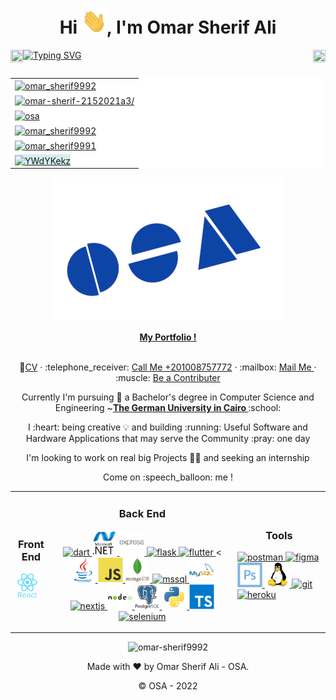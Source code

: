 <h1 align="center">Hi <img src="https://raw.githubusercontent.com/ABSphreak/ABSphreak/master/gifs/Hi.gif" width="40px" height="40px">, I'm Omar Sherif Ali</h1>
<span>
<img src="https://media.giphy.com/media/hS3IR40sIwRl6zUyrQ/giphy.gif" width="20" height="20" align="left" >
<img src="https://media.giphy.com/media/hS3IR40sIwRl6zUyrQ/giphy.gif" width="20" height="20" align="right" >
</span>

[![Typing SVG](https://readme-typing-svg.herokuapp.com?size=35&color=0D46AD&center=true&width=1000&height=61&lines=Computer+Science+and+Engineering+Student;Competitive+Programmer;UI%2FUX+Developer;Machine+Learning+Developer;MERN+Stack+Developer;Mobile+Application+Developer;Software+Engineer;Python+Developer)](https://osa-portfolio.vercel.app/)




<table align="left" border="0.1" bgcolor="#ffffff">
  
 <tr border="0" bgcolor="#ffffff">
    <td border="0" bgcolor="#ffffff">
    <a href="https://dev.to/omar_sherif9992" target="blank"><img align="center" src="https://raw.githubusercontent.com/rahuldkjain/github-profile-readme-generator/master/src/images/icons/Social/devto.svg" alt="omar_sherif9992" height="30" width="40" /></a>
    </td>
 </tr>

 <tr border="0" bgcolor="#ffffff">
    <td border="0" bgcolor="#ffffff">
<a href="https://linkedin.com/in/omar-sherif-osa/" target="blank"><img align="center" src="https://raw.githubusercontent.com/rahuldkjain/github-profile-readme-generator/master/src/images/icons/Social/linked-in-alt.svg" alt="omar-sherif-2152021a3/" height="30" width="40" /></a>
      </td></tr>  
   <tr>
    <td>
<a href="https://www.youtube.com/channel/UCt0eXFStNA2oX5AqMjIBprw" target="blank"><img align="center" src="https://raw.githubusercontent.com/rahuldkjain/github-profile-readme-generator/master/src/images/icons/Social/youtube.svg" alt="osa" height="30" width="40" /></a>      </td></tr>    

   <tr>
    <td>
<a href="https://www.hackerrank.com/omar_sherif9992" target="blank"><img align="center" src="https://raw.githubusercontent.com/rahuldkjain/github-profile-readme-generator/master/src/images/icons/Social/hackerrank.svg" alt="omar_sherif9992" height="30" width="40" /></a>    </td></tr>    

  <tr>
    <td>
<a href="https://www.leetcode.com/omar_sherif9991" target="blank"><img align="center" src="https://raw.githubusercontent.com/rahuldkjain/github-profile-readme-generator/master/src/images/icons/Social/leet-code.svg" alt="omar_sherif9991" height="30" width="40" /></a>     
   </td>
</tr>    
  
  <tr>
    <td >
<a href="https://discord.gg/YWdYKekz" target="blank" style="background-color: #D6EEEE"><img align="center" src="https://raw.githubusercontent.com/rahuldkjain/github-profile-readme-generator/master/src/images/icons/Social/discord.svg" alt="YWdYKekz" height="30" width="40" /></a>    
   </td>
</tr>    

</table>

<div align="center">


  
  <p align="center">
    <img src="logo-animated-1.gif" alt="OSA Logo" height="230">
    
<a href="https://osa-portfolio.vercel.app/" ><strong>My Portfolio ! </strong></a>
                                                                  
<br />
📄<a href="https://drive.google.com/file/d/1r316QCc20LrpqA0KQmjbRxXXCY_hg9as/view?usp=sharing" download target="_blank">CV</a>    ·
  :telephone_receiver: <a href="tel:+201008757772" >Call Me +201008757772</a>
    ·
    :mailbox: <a href="mailto:omar.sherif9992@gmail.com?cc=&subject=Omar's%20Github&body=Dear%20Omar%20Sherif%20Ali%2C%0D%0A%0D%0A%0D%0A%0D%0A%0D%0A%0D%0ARegards%2C%0D%0A%5BYour%20Name%5D%0D%0A%5BYour%20Phone%20Number%5D%0D%0A%5BLinkedin%20to%20connect%5D%0D%0A%5BCompany%20name%5D%0D%0A%0D%0A" target="_blank">
                                                                 Mail Me </a>
   	      ·
    :muscle: <a href="mailto:osa.helpme@gmail.com?subject=I%20want%20to%20be%20a%20Contributor&body=Dear%20Omar%20Sherif%20Ali%2C%0D%0A%0D%0A%0D%0A%0D%0A%0D%0A%0D%0ARegards%2C%0D%0A%5BYour%20Name%5D%0D%0A%5BYour%20Phone%20Number%5D%0D%0A%5BLinkedin%20to%20connect%5D%0D%0A%5BCompany%20name%5D%0D%0A%0D%0A" target="_blank">Be a Contributer</a>
  </p>
  <p>
  
<p> Currently I'm pursuing 📜 a Bachelor's degree in Computer Science and Engineering ~<span align="center"><a href=""><strong>The German University in Cairo </strong></a>:school:</span></p>

  <p>I :heart: being creative 💡 and building :running: Useful Software and Hardware Applications that may serve the Community :pray: one day</p>
  <p>I'm looking to work on real big Projects 👩‍💻 and seeking an internship</p>
  <p>Come on :speech_balloon: me !</p>
  </p>
  
<table>
  <tr>
    <td>
      <h3 align="center">Front End</h3>
      <a href="https://reactjs.org/" target="_blank" rel="noreferrer"> <img src="https://raw.githubusercontent.com/devicons/devicon/master/icons/react/react-original-wordmark.svg" alt="react" width="40" height="40"/> </a> 
    </td>
    
    
  <td>  
          <h3 align="center">Back End</h3>

<p align="center"> <a href="https://dart.dev" target="_blank" rel="noreferrer"> <img src="https://www.vectorlogo.zone/logos/dartlang/dartlang-icon.svg" alt="dart" width="40" height="40"/> </a> <a href="https://dotnet.microsoft.com/" target="_blank" rel="noreferrer"> <img src="https://raw.githubusercontent.com/devicons/devicon/master/icons/dot-net/dot-net-original-wordmark.svg" alt="dotnet" width="40" height="40"/> </a> <a href="https://expressjs.com" target="_blank" rel="noreferrer"> <img src="https://raw.githubusercontent.com/devicons/devicon/master/icons/express/express-original-wordmark.svg" alt="express" width="40" height="40"/> </a>  <a href="https://flask.palletsprojects.com/" target="_blank" rel="noreferrer"> <img src="https://www.vectorlogo.zone/logos/pocoo_flask/pocoo_flask-icon.svg" alt="flask" width="40" height="40"/> </a> <a href="https://flutter.dev" target="_blank" rel="noreferrer"> <img src="https://www.vectorlogo.zone/logos/flutterio/flutterio-icon.svg" alt="flutter" width="40" height="40"/> </a> < <a href="https://www.java.com" target="_blank" rel="noreferrer"> <img src="https://raw.githubusercontent.com/devicons/devicon/master/icons/java/java-original.svg" alt="java" width="40" height="40"/> </a> <a href="https://developer.mozilla.org/en-US/docs/Web/JavaScript" target="_blank" rel="noreferrer"> <img src="https://raw.githubusercontent.com/devicons/devicon/master/icons/javascript/javascript-original.svg" alt="javascript" width="40" height="40"/> </a>  <a href="https://www.mongodb.com/" target="_blank" rel="noreferrer"> <img src="https://raw.githubusercontent.com/devicons/devicon/master/icons/mongodb/mongodb-original-wordmark.svg" alt="mongodb" width="40" height="40"/> </a> <a href="https://www.microsoft.com/en-us/sql-server" target="_blank" rel="noreferrer"> <img src="https://www.svgrepo.com/show/303229/microsoft-sql-server-logo.svg" alt="mssql" width="40" height="40"/> </a> <a href="https://www.mysql.com/" target="_blank" rel="noreferrer"> <img src="https://raw.githubusercontent.com/devicons/devicon/master/icons/mysql/mysql-original-wordmark.svg" alt="mysql" width="40" height="40"/> </a> <a href="https://nextjs.org/" target="_blank" rel="noreferrer"> <img src="https://cdn.worldvectorlogo.com/logos/nextjs-2.svg" alt="nextjs" width="40" height="40"/> </a> <a href="https://nodejs.org" target="_blank" rel="noreferrer"> <img src="https://raw.githubusercontent.com/devicons/devicon/master/icons/nodejs/nodejs-original-wordmark.svg" alt="nodejs" width="40" height="40"/> </a>  <a href="https://www.postgresql.org" target="_blank" rel="noreferrer"> <img src="https://raw.githubusercontent.com/devicons/devicon/master/icons/postgresql/postgresql-original-wordmark.svg" alt="postgresql" width="40" height="40"/> </a> <a href="https://www.python.org" target="_blank" rel="noreferrer"> <img src="https://raw.githubusercontent.com/devicons/devicon/master/icons/python/python-original.svg" alt="python" width="40" height="40"/> </a> <a href="https://www.typescriptlang.org/" target="_blank" rel="noreferrer"> <img src="https://raw.githubusercontent.com/devicons/devicon/master/icons/typescript/typescript-original.svg" alt="typescript" width="40" height="40"/> </a><a href="https://www.selenium.dev" target="_blank" rel="noreferrer"> <img src="https://raw.githubusercontent.com/detain/svg-logos/780f25886640cef088af994181646db2f6b1a3f8/svg/selenium-logo.svg" alt="selenium" width="40" height="40"/> </a>  </p>
    </td>
    <td>
      <h3 align="center">Tools</h3>
  <p>
      <a href="https://postman.com" target="_blank" rel="noreferrer"> <img src="https://www.vectorlogo.zone/logos/getpostman/getpostman-icon.svg" alt="postman" width="40" height="40"/> </a> <a href="https://www.figma.com/" target="_blank" rel="noreferrer"> <img src="https://www.vectorlogo.zone/logos/figma/figma-icon.svg" alt="figma" width="40" height="40"/> </a><a href="https://www.photoshop.com/en" target="_blank" rel="noreferrer"> <img src="https://raw.githubusercontent.com/devicons/devicon/master/icons/photoshop/photoshop-line.svg" alt="photoshop" width="40" height="40"/> </a><a href="https://www.linux.org/" target="_blank" rel="noreferrer"> <img src="https://raw.githubusercontent.com/devicons/devicon/master/icons/linux/linux-original.svg" alt="linux" width="40" height="40"/> </a><a href="https://git-scm.com/" target="_blank" rel="noreferrer"> <img src="https://www.vectorlogo.zone/logos/git-scm/git-scm-icon.svg" alt="git" width="40" height="40"/> </a> <a href="https://heroku.com" target="_blank" rel="noreferrer"> <img src="https://www.vectorlogo.zone/logos/heroku/heroku-icon.svg" alt="heroku" width="40" height="40"/> </a>
  </p>
    </td>
  </tr>
  
  </table>

<p>
<!-- <img src="https://github-readme-stats.vercel.app/api?username=omar-sherif9992&show_icons=true&theme=radical&icon_color=0D46AD&text_color=fff&title_color=fff" height="170">
   -->
<!-- <img src="https://github-readme-stats.vercel.app/api/top-langs/?username=omar-sherif9992&layout=compact&theme=radical&title_color=fff&text_color=fff" height="170"> -->
  </p>

<p><img  src="http://github-readme-streak-stats.herokuapp.com?user=omar-sherif9992&theme=radical&date_format=j%20M%5B%20Y%5D&ring=ADADAD&sideNums=FFFFFF&currStreakNum=FFFFFF&fire=9E9BAD&dates=FFFFFF&currStreakLabel=0D46AD&sideLabels=0D46AD&border=DD2727" alt="omar-sherif9992" height="170" /></p>
</div>

<p  align="center">Made with ❤️ by Omar Sherif Ali - OSA.</p>
<p  align="center">© OSA - 2022</p>
